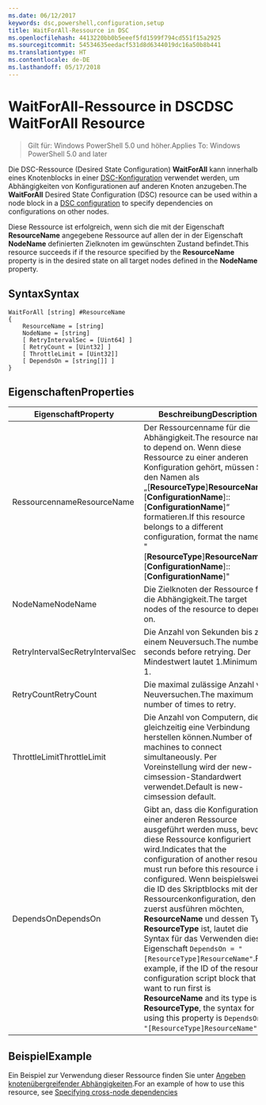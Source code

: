 ```yaml
---
ms.date: 06/12/2017
keywords: dsc,powershell,configuration,setup
title: WaitForAll-Ressource in DSC
ms.openlocfilehash: 4413220bb0b5eeef5fd1599f794cd551f15a2925
ms.sourcegitcommit: 54534635eedacf531d8d6344019dc16a50b8b441
ms.translationtype: HT
ms.contentlocale: de-DE
ms.lasthandoff: 05/17/2018
---
```

# <a name="dsc-waitforall-resource"></a><span data-ttu-id="25187-103">WaitForAll-Ressource in DSC</span><span class="sxs-lookup"><span data-stu-id="25187-103">DSC WaitForAll Resource</span></span>

> <span data-ttu-id="25187-104">Gilt für: Windows PowerShell 5.0 und höher.</span><span class="sxs-lookup"><span data-stu-id="25187-104">Applies To: Windows PowerShell 5.0 and later</span></span>

<span data-ttu-id="25187-105">Die DSC-Ressource (Desired State Configuration) **WaitForAll** kann innerhalb eines Knotenblocks in einer [DSC-Konfiguration](configurations.md) verwendet werden, um Abhängigkeiten von Konfigurationen auf anderen Knoten anzugeben.</span><span class="sxs-lookup"><span data-stu-id="25187-105">The **WaitForAll** Desired State Configuration (DSC) resource can be used within a node block in a [DSC configuration](configurations.md) to specify dependencies on configurations on other nodes.</span></span>

<span data-ttu-id="25187-106">Diese Ressource ist erfolgreich, wenn sich die mit der Eigenschaft **ResourceName** angegebene Ressource auf allen der in der Eigenschaft **NodeName** definierten Zielknoten im gewünschten Zustand befindet.</span><span class="sxs-lookup"><span data-stu-id="25187-106">This resource succeeds if if the resource specified by the **ResourceName** property is in the desired state on all target nodes defined in the **NodeName** property.</span></span>


## <a name="syntax"></a><span data-ttu-id="25187-107">Syntax</span><span class="sxs-lookup"><span data-stu-id="25187-107">Syntax</span></span>

```
WaitForAll [string] #ResourceName
{
    ResourceName = [string]
    NodeName = [string]
    [ RetryIntervalSec = [Uint64] ]
    [ RetryCount = [Uint32] ]
    [ ThrottleLimit = [Uint32]]
    [ DependsOn = [string[]] ]
}
```

## <a name="properties"></a><span data-ttu-id="25187-108">Eigenschaften</span><span class="sxs-lookup"><span data-stu-id="25187-108">Properties</span></span>

|  <span data-ttu-id="25187-109">Eigenschaft</span><span class="sxs-lookup"><span data-stu-id="25187-109">Property</span></span>  |  <span data-ttu-id="25187-110">Beschreibung</span><span class="sxs-lookup"><span data-stu-id="25187-110">Description</span></span>   |
|---|---|
| <span data-ttu-id="25187-111">Ressourcenname</span><span class="sxs-lookup"><span data-stu-id="25187-111">ResourceName</span></span>| <span data-ttu-id="25187-112">Der Ressourcenname für die Abhängigkeit.</span><span class="sxs-lookup"><span data-stu-id="25187-112">The resource name to depend on.</span></span> <span data-ttu-id="25187-113">Wenn diese Ressource zu einer anderen Konfiguration gehört, müssen Sie den Namen als „[__ResourceType__]__ResourceName__::[__ConfigurationName__]::[__ConfigurationName__]“ formatieren.</span><span class="sxs-lookup"><span data-stu-id="25187-113">If this resource belongs to a different configuration, format the name as "[__ResourceType__]__ResourceName__::[__ConfigurationName__]::[__ConfigurationName__]"</span></span>|
| <span data-ttu-id="25187-114">NodeName</span><span class="sxs-lookup"><span data-stu-id="25187-114">NodeName</span></span>| <span data-ttu-id="25187-115">Die Zielknoten der Ressource für die Abhängigkeit.</span><span class="sxs-lookup"><span data-stu-id="25187-115">The target nodes of the resource to depend on.</span></span>|
| <span data-ttu-id="25187-116">RetryIntervalSec</span><span class="sxs-lookup"><span data-stu-id="25187-116">RetryIntervalSec</span></span>| <span data-ttu-id="25187-117">Die Anzahl von Sekunden bis zu einem Neuversuch.</span><span class="sxs-lookup"><span data-stu-id="25187-117">The number of seconds before retrying.</span></span> <span data-ttu-id="25187-118">Der Mindestwert lautet 1.</span><span class="sxs-lookup"><span data-stu-id="25187-118">Minimum is 1.</span></span>|
| <span data-ttu-id="25187-119">RetryCount</span><span class="sxs-lookup"><span data-stu-id="25187-119">RetryCount</span></span>| <span data-ttu-id="25187-120">Die maximal zulässige Anzahl von Neuversuchen.</span><span class="sxs-lookup"><span data-stu-id="25187-120">The maximum number of times to retry.</span></span>|
| <span data-ttu-id="25187-121">ThrottleLimit</span><span class="sxs-lookup"><span data-stu-id="25187-121">ThrottleLimit</span></span>| <span data-ttu-id="25187-122">Die Anzahl von Computern, die gleichzeitig eine Verbindung herstellen können.</span><span class="sxs-lookup"><span data-stu-id="25187-122">Number of machines to connect simultaneously.</span></span> <span data-ttu-id="25187-123">Per Voreinstellung wird der new-cimsession-Standardwert verwendet.</span><span class="sxs-lookup"><span data-stu-id="25187-123">Default is new-cimsession default.</span></span>|
| <span data-ttu-id="25187-124">DependsOn</span><span class="sxs-lookup"><span data-stu-id="25187-124">DependsOn</span></span> | <span data-ttu-id="25187-125">Gibt an, dass die Konfiguration einer anderen Ressource ausgeführt werden muss, bevor diese Ressource konfiguriert wird.</span><span class="sxs-lookup"><span data-stu-id="25187-125">Indicates that the configuration of another resource must run before this resource is configured.</span></span> <span data-ttu-id="25187-126">Wenn beispielsweise die ID des Skriptblocks mit der Ressourcenkonfiguration, den Sie zuerst ausführen möchten, __ResourceName__ und dessen Typ __ResourceType__ ist, lautet die Syntax für das Verwenden dieser Eigenschaft `DependsOn = "[ResourceType]ResourceName"`.</span><span class="sxs-lookup"><span data-stu-id="25187-126">For example, if the ID of the resource configuration script block that you want to run first is __ResourceName__ and its type is __ResourceType__, the syntax for using this property is `DependsOn = "[ResourceType]ResourceName"`.</span></span>|


## <a name="example"></a><span data-ttu-id="25187-127">Beispiel</span><span class="sxs-lookup"><span data-stu-id="25187-127">Example</span></span>

<span data-ttu-id="25187-128">Ein Beispiel zur Verwendung dieser Ressource finden Sie unter [Angeben knotenübergreifender Abhängigkeiten](crossNodeDependencies.md).</span><span class="sxs-lookup"><span data-stu-id="25187-128">For an example of how to use this resource, see [Specifying cross-node dependencies](crossNodeDependencies.md)</span></span>